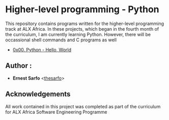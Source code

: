 # Higher-level programming - Python

This repository contains programs written for the higher-level programming
track at ALX Africa. In these projects, which began in the fourth month
of the curriculum, I am currently learning Python. However, there will be
occassional shell commands and C programs as well

*  [0x00. Python - Hello, World](https://github.com/thesarfo/0x00-python-hello_world)

## Author :

* **Ernest Sarfo** <[thesarfo](https://github.com/thesarfo)>

## Acknowledgements

All work contained in this project was completed as part of the curriculum for
ALX Africa Software Engineering Programme
